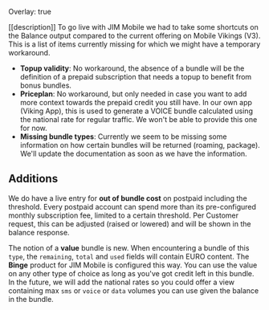 Overlay: true

[[description]]
To go live with JIM Mobile we had to take some shortcuts on the Balance output compared to the current offering on Mobile Vikings (V3). This is a list of items currently missing for which we might have a temporary workaround.

- **Topup validity**: No workaround, the absence of a bundle will be the definition of a prepaid subscription that needs a topup to benefit from bonus bundles.
- **Priceplan**: No workaround, but only needed in case you want to add more context towards the prepaid credit you still have. In our own app (Viking App), this is used to generate a VOICE bundle calculated using the national rate for regular traffic. We won't be able to provide this one for now.
- **Missing bundle types**: Currently we seem to be missing some information on how certain bundles will be returned (roaming, package). We'll update the documentation as soon as we have the information.

## Additions

We do have a live entry for **out of bundle cost** on postpaid including the threshold. Every postpaid account can spend more than its pre-configured monthly subscription fee, limited to a certain threshold. Per Customer request, this can be adjusted (raised or lowered) and will be shown in the balance response.

The notion of a **value** bundle is new. When encountering a bundle of this `type`, the `remaining`, `total` and `used` fields will contain EURO content. The **Binge** product for JIM Mobile is configured this way. You can use the value on any other type of choice as long as you've got credit left in this bundle. In the future, we will add the national rates so you could offer a view containing max `sms` or `voice` or `data` volumes you can use given the balance in the bundle.